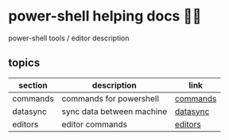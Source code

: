 <!-- omit in toc -->
# power-shell helping docs 🧍‍♂️

power-shell tools / editor description

<!-- omit in toc -->
## topics

| section | description | link |
|--- |--- |--- |
| commands | commands for powershell | [commands](commands.md) |
| datasync | sync data between machine | [datasync](setup.md) |
| editors | editor commands | [editors](editors.md) |
